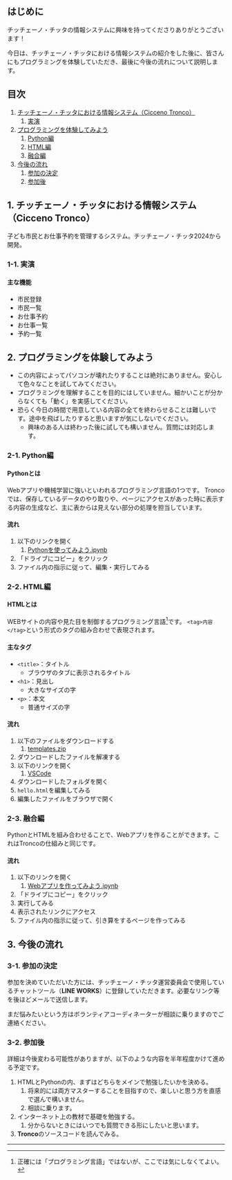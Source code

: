 ## はじめに

チッチェーノ・チッタの情報システムに興味を持ってくださりありがとうございます！

今日は、チッチェーノ・チッタにおける情報システムの紹介をした後に、皆さんにもプログラミングを体験していただき、最後に今後の流れについて説明します。

## 目次

1. [チッチェーノ・チッタにおける情報システム（Cicceno Tronco）](#1-チッチェーノ・チッタにおける情報システムcicceno-tronco)
	1. [実演](#1-1-実演)
2. [プログラミングを体験してみよう](#2-プログラミングを体験してみよう)
	1. [Python編](#2-1-python編)
	2. [HTML編](#2-2-html編)
	3. [融合編](#2-3-融合編)
3. [今後の流れ](#3-今後の流れ)
	1. [参加の決定](#3-1-参加の決定)
	2. [参加後](#3-2-参加後)

## 1. チッチェーノ・チッタにおける情報システム（Cicceno Tronco）

子ども市民とお仕事予約を管理するシステム。チッチェーノ・チッタ2024から開発。

### 1-1. 実演

#### 主な機能

- 市民登録
- 市民一覧
- お仕事予約
- お仕事一覧
- 予約一覧

## 2. プログラミングを体験してみよう

- この内容によってパソコンが壊れたりすることは絶対にありません。安心して色々なことを試してみてください。
- プログラミングを理解することを目的にはしていません。細かいことが分からなくても「動く」を実感してください。
- 恐らく今日の時間で用意している内容の全てを終わらせることは難しいです。途中を飛ばしたりすると思いますが気にしないでください。
	- 興味のある人は終わった後に試しても構いません。質問には対応します。

### 2-1. Python編

#### Pythonとは

Webアプリや機械学習に強いといわれるプログラミング言語の1つです。
Troncoでは、保存しているデータのやり取りや、ページにアクセスがあった時に表示する内容の生成など、主に表からは見えない部分の処理を担当しています。

#### 流れ

1. 以下のリンクを開く
	1. [Pythonを使ってみよう.ipynb](https://colab.research.google.com/github/Cicceno-Citta/starter/blob/main/2026/説明会&体験会/資料/Pythonを使ってみよう.ipynb)
2. 「ドライブにコピー」をクリック
3. ファイル内の指示に従って、編集・実行してみる

### 2-2. HTML編

#### HTMLとは

WEBサイトの内容や見た目を制御するプログラミング言語[^1]です。
`<tag>内容</tag>`という形式のタグの組み合わせで表現されます。

#### 主なタグ

- `<title>`：タイトル
	- ブラウザのタブに表示されるタイトル
- `<h1>`：見出し
	- 大きなサイズの字
- `<p>`：本文
	- 普通サイズの字

#### 流れ

1. 以下のファイルをダウンロードする
	1. [templates.zip](./資料/templates.zip)
2. ダウンロードしたファイルを解凍する
3. 以下のリンクを開く
	1. [VSCode](https://vscode.dev)
4. ダウンロードしたフォルダを開く
5. `hello.html`を編集してみる
6. 編集したファイルをブラウザで開く

### 2-3. 融合編

PythonとHTMLを組み合わせることで、Webアプリを作ることができます。これはTroncoの仕組みと同じです。

#### 流れ

1. 以下のリンクを開く
	1. [Webアプリを作ってみよう.ipynb](https://colab.research.google.com/github/Cicceno-Citta/starter/blob/main/2026/説明会&体験会/資料/Webアプリを作ってみよう.ipynb)
2. 「ドライブにコピー」をクリック
3. 実行してみる
4. 表示されたリンクにアクセス
5. ファイル内の指示に従って、引き算をするページを作ってみる

## 3. 今後の流れ

### 3-1. 参加の決定

参加を決めていただいた方には、チッチェーノ・チッタ運営委員会で使用しているチャットツール（**LINE WORKS**）に登録していただきます。必要なリンク等を後ほどメールで送信します。

まだ悩みたいという方はボランティアコーディネーターが相談に乗りますのでご連絡ください。

### 3-2. 参加後

詳細は今後変わる可能性がありますが、以下のような内容を半年程度かけて進める予定です。

1. HTMLとPythonの内、まずはどちらをメインで勉強したいかを決める。
	1. 将来的には両方マスターすることを目指すので、楽しいと思う方を直感で選んで構いません。
	2. 相談に乗ります。
2. インターネット上の教材で基礎を勉強する。
	1. 分からないときにはいつでも質問できる形にしたいと思います。
3. **Tronco**のソースコードを読んでみる。

---

[^1]: 正確には「プログラミング言語」ではないが、ここでは気にしなくてよい。
